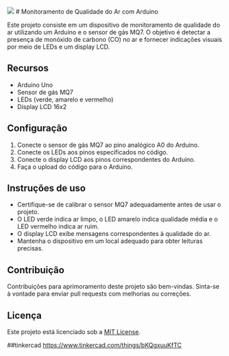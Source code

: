 <img src="https://csg.tinkercad.com/things/bKQgxuuKfTC/t725.png?rev=1683576147331000000&s=&v=1&type=circuits" >
# Monitoramento de Qualidade do Ar com Arduino

Este projeto consiste em um dispositivo de monitoramento de qualidade do ar utilizando um Arduino e o sensor de gás MQ7. O objetivo é detectar a presença de monóxido de carbono (CO) no ar e fornecer indicações visuais por meio de LEDs e um display LCD.

## Recursos

- Arduino Uno
- Sensor de gás MQ7
- LEDs (verde, amarelo e vermelho)
- Display LCD 16x2

## Configuração

1. Conecte o sensor de gás MQ7 ao pino analógico A0 do Arduino.
2. Conecte os LEDs aos pinos especificados no código.
3. Conecte o display LCD aos pinos correspondentes do Arduino.
4. Faça o upload do código para o Arduino.

## Instruções de uso

- Certifique-se de calibrar o sensor MQ7 adequadamente antes de usar o projeto.
- O LED verde indica ar limpo, o LED amarelo indica qualidade média e o LED vermelho indica ar ruim.
- O display LCD exibe mensagens correspondentes à qualidade do ar.
- Mantenha o dispositivo em um local adequado para obter leituras precisas.

## Contribuição

Contribuições para aprimoramento deste projeto são bem-vindas. Sinta-se à vontade para enviar pull requests com melhorias ou correções.

## Licença

Este projeto está licenciado sob a [MIT License](LICENSE).

##tinkercad
https://www.tinkercad.com/things/bKQgxuuKfTC
